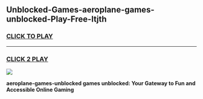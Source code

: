 
## Unblocked-Games-aeroplane-games-unblocked-Play-Free-ltjth
<h3>
<a href="https://premium76.site?title=aeroplane-games-unblocked&ref=22A">CLICK TO PLAY</a></h3>
<hr>

<h3>
<a href="https://premium76.site?title=aeroplane-games-unblocked&ref=22A">CLICK 2 PLAY</a>
  
</h3>

<a href="https://premium76.site?title=aeroplane-games-unblocked&ref=22A"><img src="https://clearcache.store/games.png"></a>


**aeroplane-games-unblocked games unblocked: Your Gateway to Fun and Accessible Online Gaming**
